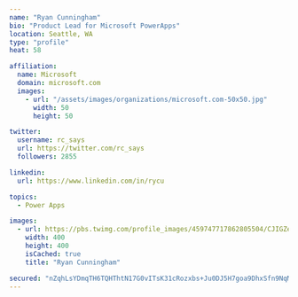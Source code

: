 ```yaml
---
name: "Ryan Cunningham"
bio: "Product Lead for Microsoft PowerApps"
location: Seattle, WA
type: "profile"
heat: 58

affiliation:
  name: Microsoft
  domain: microsoft.com
  images:
    - url: "/assets/images/organizations/microsoft.com-50x50.jpg"
      width: 50
      height: 50

twitter:
  username: rc_says
  url: https://twitter.com/rc_says
  followers: 2855

linkedin:
  url: https://www.linkedin.com/in/rycu

topics:
  - Power Apps

images:
  - url: https://pbs.twimg.com/profile_images/459747717862805504/CJIGZejd_400x400.png
    width: 400
    height: 400
    isCached: true
    title: "Ryan Cunningham"

secured: "nZqhLsYDmqTH6TQHThtN17G0vITsK31cRozxbs+Ju0DJ5H7goa9DhxSfn9NqMZE4oFDQHl+VLhGmYIuD4I0SOEfZzvxgXmkIrusWgsFo2+y9il221GKrT9p85EuFEzXPZMD6gTUua+pwRyCInxa0hDoj5ktPNbtckE+CXf59MkVCp1O2RieuGUf+HYpguxy0Lltz4q2N2FdhVJZpvbHAXl/wGYZESklcNI6WX+cRtv0GcO3zchCM5kyKpMearVISnawt21htX8XuHOIhGIwnke3MecbbrjWAoSDoU8emBtVTxrD/7IC7MXQjIRNpwDRHjUOIZHmB9WgHdsgUDntAJDeNjbx5Dw4fSrgsNqMN/WORXhMsuEG/c30uGfXlfXwp/qtDmpJ4Y8IsRLv9ggvX4DzCw80hb7DMgS7LviRRUek=;tCGl6rWYkYMZu7dicU+ZCw=="
---
```


